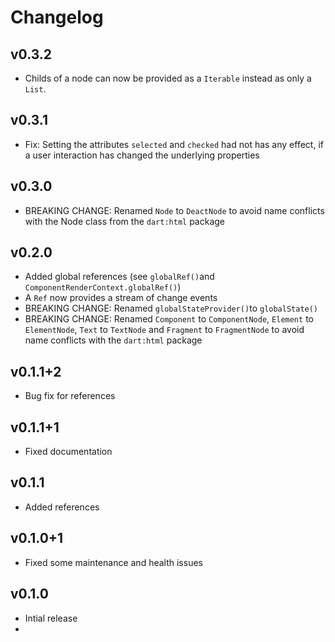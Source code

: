 # Changelog

## v0.3.2

- Childs of a node can now be provided as a ```Iterable``` instead as only a ```List```.

## v0.3.1

- Fix: Setting the attributes ```selected``` and ```checked``` had not has any effect, if a user interaction has changed the underlying properties

## v0.3.0

- BREAKING CHANGE: Renamed ```Node``` to ```DeactNode``` to avoid name conflicts with the Node class from the ```dart:html``` package

## v0.2.0

- Added global references (see ```globalRef()```and ```ComponentRenderContext.globalRef()```)
- A ```Ref``` now provides a stream of change events
- BREAKING CHANGE: Renamed ```globalStateProvider()```to ```globalState()```
- BREAKING CHANGE: Renamed ```Component``` to ```ComponentNode```, ```Element``` to ```ElementNode```, ```Text``` to ```TextNode``` and ```Fragment``` to ```FragmentNode``` to avoid name conflicts with the ```dart:html``` package

## v0.1.1+2

- Bug fix for references

## v0.1.1+1

- Fixed documentation

## v0.1.1

- Added references

## v0.1.0+1

- Fixed some maintenance and health issues

## v0.1.0

- Intial release
- 